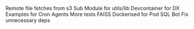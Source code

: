 Remote file fetches from s3
Sub Module for utils/lib
Devcontainer for DX
Examples for Cron Agents
More tests
FAISS Dockerised for Pod
SQL Bot
Fix unnecessary deps

